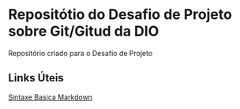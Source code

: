 # Repositótio do Desafio de Projeto sobre Git/Gitud da DIO
Repositório criado para o Desafio de Projeto

## Links Úteis
[Sintaxe Basica Markdown](https://www.markdowguide.org/basix-syntax/)
